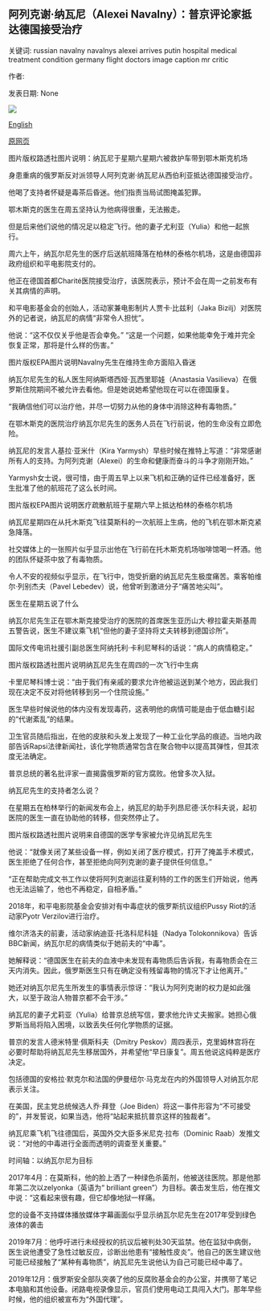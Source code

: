 ## 阿列克谢·纳瓦尼（Alexei Navalny）：普京评论家抵达德国接受治疗

关键词: russian navalny navalnys alexei arrives putin hospital medical treatment condition germany flight doctors image caption mr critic

作者: 

发表日期: None

![](https://ichef.bbci.co.uk/news/1024/branded_news/1600E/production/_114062109_reu2.jpg)

[English](Alexei%20Navalny%3A%20Putin%20critic%20arrives%20in%20Germany%20for%20medical%20treatment.md)

[原网页](https://www.bbc.com/news/world-europe-53871617)

图片版权路透社图片说明：纳瓦尼于星期六星期六被救护车带到鄂木斯克机场

身患重病的俄罗斯反对派领导人阿列克谢·纳瓦尼从西伯利亚抵达德国接受治疗。

他喝了支持者怀疑是毒茶后昏迷。他们指责当局试图掩盖犯罪。

鄂木斯克的医生在周五坚持认为他病得很重，无法搬走。

但是后来他们说他的情况足以稳定飞行。他的妻子尤利亚（Yulia）和他一起旅行。

周六上午，纳瓦尔尼先生的医疗后送航班降落在柏林的泰格尔机场，这是由德国非政府组织和平电影院支付的。

他正在德国首都Charité医院接受治疗，该医院表示，预计不会在周一之前发布有关其病情的声明。

和平电影基金会的创始人，活动家兼电影制片人贾卡·比兹利（Jaka Bizilj）对医院外的记者说，纳瓦尼的病情“非常令人担忧”。

他说：“这不仅仅关乎他是否会幸免。” “这是一个问题，如果他能幸免于难并完全恢复正常，那将是什么样的伤害。”

图片版权EPA图片说明Navalny先生在维持生命方面陷入昏迷

纳瓦尔尼先生的私人医生阿纳斯塔西娅·瓦西里耶娃（Anastasia Vasilieva）在俄罗斯住院期间不被允许去看他。但是她说她希望他现在可以在德国康复。

“我确信他们可以治疗他，并尽一切努力从他的身体中消除这种有毒物质。”

在鄂木斯克的医院治疗纳瓦尔尼先生的医务人员在飞行前说，他的生命没有立即危险。

纳瓦尼的发言人基拉·亚米什（Kira Yarmysh）早些时候在推特上写道：“非常感谢所有人的支持。为阿列克谢（Alexei）的生命和健康而奋斗的斗争才刚刚开始。”

Yarmysh女士说，很可惜，由于周五早上以来飞机和正确的证件已经准备好，医生批准了他的航班花了这么长时间。

图片版权EPA图片说明医疗疏散航班于星期六早上抵达柏林的泰格尔机场

纳瓦尼星期四在从托木斯克飞往莫斯科的一次航班上生病，他的飞机在鄂木斯克紧急降落。

社交媒体上的一张照片似乎显示出他在飞行前在托木斯克机场咖啡馆喝一杯酒。他的团队怀疑茶中放了有毒物质。

令人不安的视频似乎显示，在飞行中，饱受折磨的纳瓦尼先生极度痛苦。乘客帕维尔·列别杰夫（Pavel Lebedev）说，他曾听到激进分子“痛苦地尖叫”。

医生在星期五说了什么

纳瓦尔尼先生正在鄂木斯克接受治疗的医院的首席医生亚历山大·穆拉霍夫斯基周五警告说，医生不建议乘飞机“但他的妻子坚持将丈夫转移到德国诊所”。

国际文传电讯社援引副总医生阿纳托利·卡利尼琴科的话说：“病人的病情稳定。”

图片版权路透社图片说明纳瓦尼先生在周四的一次飞行中生病

卡里尼琴科博士说：“由于我们有亲戚的要求允许他被运送到某个地方，因此我们现在决定不反对将他转移到另一个住院设施。”

医生早些时候说他的体内没有发现毒药，这表明他的病情可能是由于低血糖引起的“代谢紊乱”的结果。

卫生官员随后指出，在他的皮肤和头发上发现了一种工业化学品的痕迹。当地内政部告诉Rapsi法律新闻社，该化学物质通常包含在聚合物中以提高其弹性，但其浓度无法确定。

普京总统的著名批评家一直揭露俄罗斯的官方腐败。他曾多次入狱。

纳瓦尼先生的支持者怎么说？

在星期五在柏林举行的新闻发布会上，纳瓦尼的助手列昂尼德·沃尔科夫说，起初医院的医生一直在协助他的转移，但突然停止了。

图片版权路透社图片说明来自德国的医学专家被允许见纳瓦尼先生

他说：“就像关闭了某些设备一样，例如关闭了医疗模式，打开了掩盖手术模式，医生拒绝了任何合作，甚至拒绝向阿列克谢的妻子提供任何信息。”

“正在帮助完成文书工作以使将阿列克谢运往夏利特的工作的医生们开始说，他再也无法运输了，他也不再稳定，自相矛盾。”

2018年，和平电影院基金会安排对有中毒症状的俄罗斯抗议组织Pussy Riot的活动家Pyotr Verzilov进行治疗。

维尔济洛夫的前妻，活动家纳迪亚·托洛科尼科娃（Nadya Tolokonnikova）告诉BBC新闻，纳瓦尔尼的病情类似于她前夫的“中毒”。

她解释说：“德国医生在前夫的血液中未发现有毒物质后告诉我，有毒物质会在三天内消失。因此，俄罗斯医生只有在确定没有残留毒物的情况下才让他离开。”

她还对纳瓦尔尼先生所发生的事情表示惊讶：“我认为阿列克谢的权力是如此强大，以至于政治人物普京都不会干涉。”

纳瓦尼的妻子尤莉亚（Yulia）给普京总统写信，要求他允许丈夫搬家。她担心俄罗斯当局将陷入困境，以致丢失任何化学物质的证据。

普京的发言人德米特里·佩斯科夫（Dmitry Peskov）周四表示，克里姆林宫将在必要时帮助将纳瓦尼先生移居国外，并希望他“早日康复”。周五他说这纯粹是医疗决定。

包括德国的安格拉·默克尔和法国的伊曼纽尔·马克龙在内的外国领导人对纳瓦尔尼表示关注。

在美国，民主党总统候选人乔·拜登（Joe Biden）将这一事件形容为“不可接受的”，并发誓说，如果当选，他将“站起来抵抗普京这样的独裁者”。

纳瓦尼乘飞机飞往德国后，英国外交大臣多米尼克·拉布（Dominic Raab）发推文说：“对他的中毒进行全面而透明的调查至关重要。”

时间轴：以纳瓦尔尼为目标

2017年4月：在莫斯科，他的脸上洒了一种绿色杀菌剂，他被送往医院。那是他那年第二次以zelyonka（英语为“ brilliant green”）为目标。袭击发生后，他在推文中说：“这看起来很有趣，但它却像地狱一样痛。

您的设备不支持媒体播放媒体字幕画面似乎显示纳瓦尔尼先生在2017年受到绿色液体的袭击

2019年7月：他呼吁进行未经授权的抗议后被判处30天监禁。他在监狱中病倒，医生说他遭受了急性过敏反应，诊断出他患有“接触性皮炎”。他自己的医生建议他可能已经接触了“某种有毒物质”，纳瓦尼先生说他认为自己可能已经中毒了。

2019年12月：俄罗斯安全部队突袭了他的反腐败基金会的办公室，并携带了笔记本电脑和其他设备。闭路电视录像显示，官员们使用电动工具闯入大门。那年早些时候，他的组织被宣布为“外国代理”。